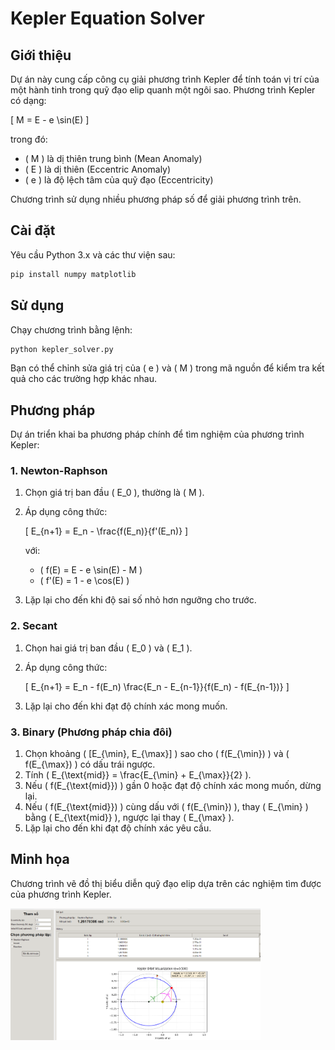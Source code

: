 # Kepler Equation Solver

## Giới thiệu
Dự án này cung cấp công cụ giải phương trình Kepler để tính toán vị trí của một hành tinh trong quỹ đạo elip quanh một ngôi sao. Phương trình Kepler có dạng:

\[ M = E - e \sin(E) \]

trong đó:
- \( M \) là dị thiên trung bình (Mean Anomaly)
- \( E \) là dị thiên (Eccentric Anomaly)
- \( e \) là độ lệch tâm của quỹ đạo (Eccentricity)

Chương trình sử dụng nhiều phương pháp số để giải phương trình trên.

## Cài đặt

Yêu cầu Python 3.x và các thư viện sau:
```bash
pip install numpy matplotlib
```

## Sử dụng
Chạy chương trình bằng lệnh:
```bash
python kepler_solver.py
```

Bạn có thể chỉnh sửa giá trị của \( e \) và \( M \) trong mã nguồn để kiểm tra kết quả cho các trường hợp khác nhau.

## Phương pháp
Dự án triển khai ba phương pháp chính để tìm nghiệm của phương trình Kepler:

### 1. Newton-Raphson
1. Chọn giá trị ban đầu \( E_0 \), thường là \( M \).
2. Áp dụng công thức:

   \[ E_{n+1} = E_n - \frac{f(E_n)}{f'(E_n)} \]

   với:
   - \( f(E) = E - e \sin(E) - M \)
   - \( f'(E) = 1 - e \cos(E) \)

3. Lặp lại cho đến khi độ sai số nhỏ hơn ngưỡng cho trước.

### 2. Secant
1. Chọn hai giá trị ban đầu \( E_0 \) và \( E_1 \).
2. Áp dụng công thức:

   \[ E_{n+1} = E_n - f(E_n) \frac{E_n - E_{n-1}}{f(E_n) - f(E_{n-1})} \]

3. Lặp lại cho đến khi đạt độ chính xác mong muốn.

### 3. Binary (Phương pháp chia đôi)
1. Chọn khoảng \( [E_{\min}, E_{\max}] \) sao cho \( f(E_{\min}) \) và \( f(E_{\max}) \) có dấu trái ngược.
2. Tính \( E_{\text{mid}} = \frac{E_{\min} + E_{\max}}{2} \).
3. Nếu \( f(E_{\text{mid}}) \) gần 0 hoặc đạt độ chính xác mong muốn, dừng lại.
4. Nếu \( f(E_{\text{mid}}) \) cùng dấu với \( f(E_{\min}) \), thay \( E_{\min} \) bằng \( E_{\text{mid}} \), ngược lại thay \( E_{\max} \).
5. Lặp lại cho đến khi đạt độ chính xác yêu cầu.

## Minh họa
Chương trình vẽ đồ thị biểu diễn quỹ đạo elip dựa trên các nghiệm tìm được của phương trình Kepler.

<img src="phuong_phap_tinh\Bai_Tap_Lon\minh_hoa2.png" alt="Orbit Plot" width="400">
